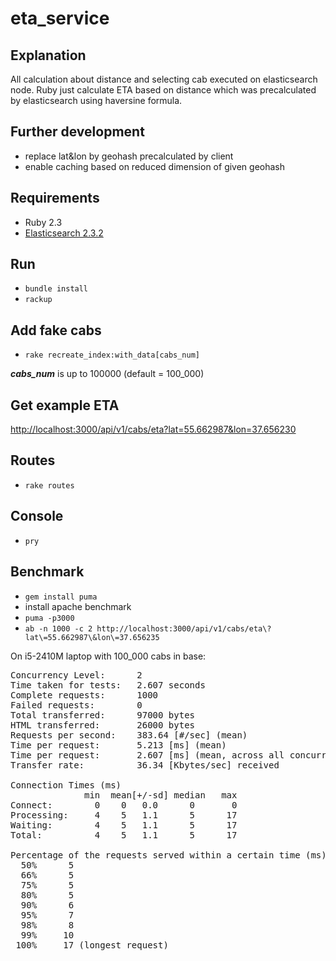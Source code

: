 # eta_service

## Explanation

All calculation about distance and selecting cab executed on elasticsearch node. Ruby just calculate ETA based on distance which was precalculated by elasticsearch using haversine formula.

## Further development

* replace lat&lon by geohash precalculated by client
* enable caching based on reduced dimension of given geohash

## Requirements

* Ruby 2.3
* [Elasticsearch 2.3.2](https://www.elastic.co/guide/en/elasticsearch/reference/current/_installation.html)

## Run

* `bundle install`
* `rackup`

## Add fake cabs

* `rake recreate_index:with_data[cabs_num]`

***cabs_num*** is up to 100000 (default = 100_000)

## Get example ETA

<a href="http://localhost:3000/api/v1/cabs/eta?lat=55.662987&lon=37.656230" target="_blank"> http://localhost:3000/api/v1/cabs/eta?lat=55.662987&lon=37.656230</a>

## Routes

* `rake routes`

## Console

* `pry`

## Benchmark

* `gem install puma`
* install apache benchmark
* `puma -p3000`
* `ab -n 1000 -c 2 http://localhost:3000/api/v1/cabs/eta\?lat\=55.662987\&lon\=37.656235`

On i5-2410M laptop with 100_000 cabs in base:

<pre>Concurrency Level:      2
Time taken for tests:   2.607 seconds
Complete requests:      1000
Failed requests:        0
Total transferred:      97000 bytes
HTML transferred:       26000 bytes
Requests per second:    383.64 [#/sec] (mean)
Time per request:       5.213 [ms] (mean)
Time per request:       2.607 [ms] (mean, across all concurrent requests)
Transfer rate:          36.34 [Kbytes/sec] received

Connection Times (ms)
              min  mean[+/-sd] median   max
Connect:        0    0   0.0      0       0
Processing:     4    5   1.1      5      17
Waiting:        4    5   1.1      5      17
Total:          4    5   1.1      5      17

Percentage of the requests served within a certain time (ms)
  50%      5
  66%      5
  75%      5
  80%      5
  90%      6
  95%      7
  98%      8
  99%     10
 100%     17 (longest request)</pre>
